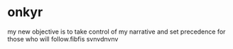 # onkyr

my new objective is to take control of my narrative and set precedence for those who will follow.fibfis
svnvdnvnv